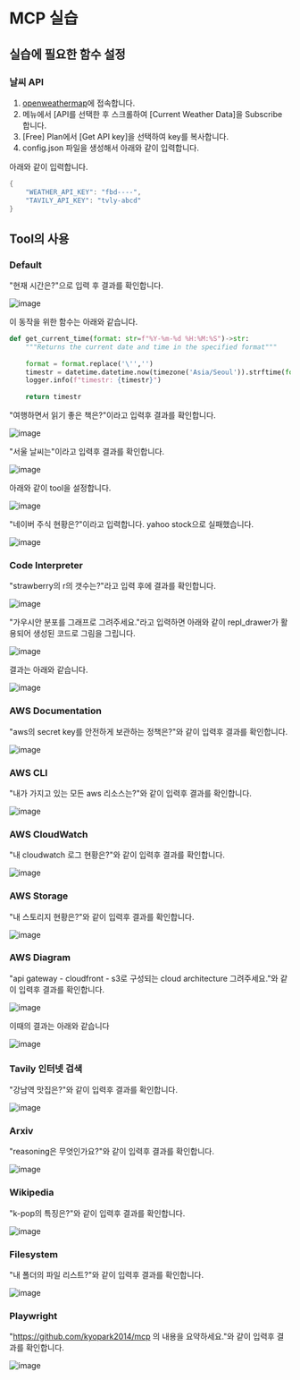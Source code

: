 # MCP 실습

## 실습에 필요한 함수 설정

### 날씨 API

1) [openweathermap](https://home.openweathermap.org/users/sign_in)에 접속합니다.
2) 메뉴에서 [API를 선택한 후 스크롤하여 [Current Weather Data]을 Subscribe 합니다.
3) [Free] Plan에서 [Get API key]을 선택하여 key를 복사합니다.
4) config.json 파일을 생성해서 아래와 같이 입력합니다.

아래와 같이 입력합니다.

```java
{
    "WEATHER_API_KEY": "fbd----",
    "TAVILY_API_KEY": "tvly-abcd"
}
```

## Tool의 사용

### Default

"현재 시간은?"으로 입력 후 결과를 확인합니다.

![image](https://github.com/user-attachments/assets/cb6ab7e2-9578-45c7-8e51-cd5dbd1a0719)

이 동작을 위한 함수는 아래와 같습니다.

```python
def get_current_time(format: str=f"%Y-%m-%d %H:%M:%S")->str:
    """Returns the current date and time in the specified format"""
    
    format = format.replace('\'','')
    timestr = datetime.datetime.now(timezone('Asia/Seoul')).strftime(format)
    logger.info(f"timestr: {timestr}")
    
    return timestr
```

"여행하면서 읽기 좋은 책은?"이라고 입력후 결과를 확인합니다.

![image](https://github.com/user-attachments/assets/d8457806-32a2-4fa3-addb-b15d2c0c0482)

"서울 날씨는"이라고 입력후 결과를 확인합니다.

![image](https://github.com/user-attachments/assets/7c4adeae-77a0-4630-92b6-a14eaa69b5e4)

아래와 같이 tool을 설정합니다.

![image](https://github.com/user-attachments/assets/1bae6af5-f93c-412e-86c4-b4bd61435794)

"네이버 주식 현황은?"이라고 입력합니다. yahoo stock으로 실패했습니다.

![image](https://github.com/user-attachments/assets/b8b0c28e-f231-4c9e-803b-7a111eac4b7a)

### Code Interpreter

"strawberry의 r의 갯수는?"라고 입력 후에 결과를 확인합니다.

![image](https://github.com/user-attachments/assets/0bb90de0-b8dc-4651-8384-051114f5770f)

"가우시안 분포를 그래프로 그려주세요."라고 입력하면 아래와 같이 repl_drawer가 활용되어 생성된 코드로 그림을 그립니다. 

![image](https://github.com/user-attachments/assets/97ae0842-02e5-49b8-ab77-85e031e17972)

결과는 아래와 같습니다.

![image](https://github.com/user-attachments/assets/f1e995ef-2e0a-499a-a1de-e4d6655f5355)

### AWS Documentation

"aws의 secret key를 안전하게 보관하는 정책은?"와 같이 입력후 결과를 확인합니다.

![image](https://github.com/user-attachments/assets/0885e918-9e66-458b-9aef-4a6b78ad321e)

### AWS CLI

"내가 가지고 있는 모든 aws 리소스는?"와 같이 입력후 결과를 확인합니다.

![image](https://github.com/user-attachments/assets/dc1d25ed-d431-4ac1-80a8-39d968629304)

### AWS CloudWatch

"내 cloudwatch 로그 현황은?"와 같이 입력후 결과를 확인합니다.

![image](https://github.com/user-attachments/assets/061ccac7-f886-4a6f-9997-45656aec68b0)

### AWS Storage

"내 스토리지 현황은?"와 같이 입력후 결과를 확인합니다.

![image](https://github.com/user-attachments/assets/a96ad8a1-45f2-4997-bf04-9fb022971dea)

### AWS Diagram

"api gateway - cloudfront - s3로 구성되는 cloud architecture 그려주세요."와 같이 입력후 결과를 확인합니다.

![image](https://github.com/user-attachments/assets/2cb691f6-e1e5-4da4-9fd6-f582aa936c8e)

이때의 결과는 아래와 같습니다

![image](https://github.com/user-attachments/assets/858382ad-e53e-4e7d-b00e-f347545a09d8)

### Tavily 인터넷 검색

"강남역 맛집은?"와 같이 입력후 결과를 확인합니다.

![image](https://github.com/user-attachments/assets/c730dd74-0896-463f-9891-38c0856dbec4)

### Arxiv 

"reasoning은 무엇인가요?"와 같이 입력후 결과를 확인합니다.

![image](https://github.com/user-attachments/assets/a5a9786a-5b76-49fc-8a9e-d4478a8fb93b)

### Wikipedia

"k-pop의 특징은?"와 같이 입력후 결과를 확인합니다.

![image](https://github.com/user-attachments/assets/c9f41b01-c2d1-404b-91ca-db494b28df4e)

### Filesystem

"내 폴더의 파일 리스트?"와 같이 입력후 결과를 확인합니다.

![image](https://github.com/user-attachments/assets/66239f7d-ce1b-439e-846a-b55fc8695b96)

### Playwright

"https://github.com/kyopark2014/mcp 의 내용을 요약하세요."와 같이 입력후 결과를 확인합니다.

![image](https://github.com/user-attachments/assets/fee02f29-08fc-476c-a62e-fc2b412a565f)
